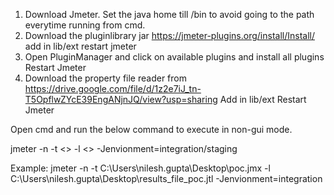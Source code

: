 1) Download Jmeter. Set the java home till /bin to avoid going to the path everytime running from cmd.
2) Download the pluginlibrary jar 
		https://jmeter-plugins.org/install/Install/
		add in lib/ext
		restart jmeter
3) Open PluginManager and click on available plugins and install all plugins
		Restart Jmeter
4) Download the property file reader from https://drive.google.com/file/d/1z2e7iJ_tn-T5OpflwZYcE39EngANjnJQ/view?usp=sharing
		Add in lib/ext
		Restart Jmeter



Open cmd and run the below command to execute in non-gui mode.

jmeter -n -t <<PATH OF JMX>> -l <<PATH TO CREATE RESULTS FILE>> -Jenvionment=integration/staging

Example:
jmeter -n -t C:\Users\nilesh.gupta\Desktop\poc.jmx -l C:\Users\nilesh.gupta\Desktop\results_file_poc.jtl -Jenvionment=integration